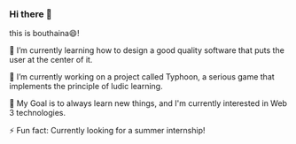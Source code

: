 ### Hi there 👋

<!--
**bouthaina5/bouthaina5** is a ✨ _special_ ✨ repository because its `README.md` (this file) appears on your GitHub profile.

Here are some ideas to get you started:

- 🔭 I’m currently working on ...
- 🌱 I’m currently learning ...
- 👯 I’m looking to collaborate on ...
- 🤔 I’m looking for help with ...
- 💬 Ask me about ...
- 📫 How to reach me: ...
- 😄 Pronouns: ...
- ⚡ Fun fact: ...
-->
this is bouthaina😄!

🌱 I’m currently learning how to design a good quality software that puts the user at the center of it.

🔭 I’m currently working on a project called Typhoon, a serious game that implements the principle of ludic learning.

🎯 My Goal is to always learn new things, and I'm currently interested in Web 3 technologies.

⚡ Fun fact: Currently looking for a summer internship!



